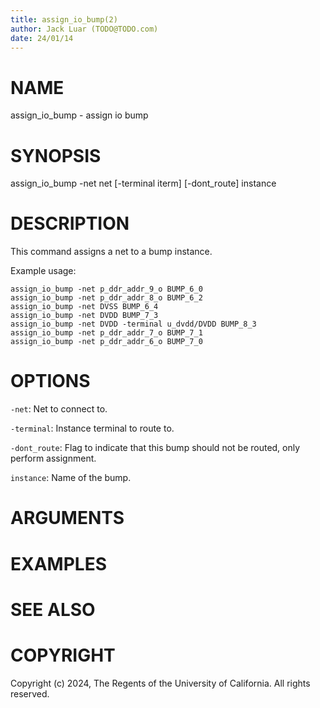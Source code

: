 ```yaml
---
title: assign_io_bump(2)
author: Jack Luar (TODO@TODO.com)
date: 24/01/14
---
```


# NAME

assign_io_bump - assign io bump

# SYNOPSIS

assign_io_bump 
    -net net
    [-terminal iterm]
    [-dont_route]
    instance


# DESCRIPTION

This command assigns a net to a bump instance.

Example usage:

```
assign_io_bump -net p_ddr_addr_9_o BUMP_6_0
assign_io_bump -net p_ddr_addr_8_o BUMP_6_2
assign_io_bump -net DVSS BUMP_6_4
assign_io_bump -net DVDD BUMP_7_3
assign_io_bump -net DVDD -terminal u_dvdd/DVDD BUMP_8_3
assign_io_bump -net p_ddr_addr_7_o BUMP_7_1
assign_io_bump -net p_ddr_addr_6_o BUMP_7_0
```

# OPTIONS

`-net`:  Net to connect to.

`-terminal`:  Instance terminal to route to.

`-dont_route`:  Flag to indicate that this bump should not be routed, only perform assignment.

`instance`:  Name of the bump.

# ARGUMENTS

# EXAMPLES

# SEE ALSO

# COPYRIGHT

Copyright (c) 2024, The Regents of the University of California. All rights reserved.

